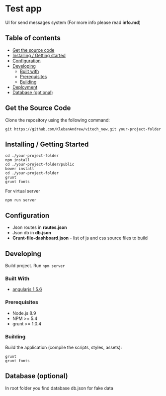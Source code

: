# Test app
UI for send messages system (For more info please read **info.md**)

## Table of contents
* [Get the source code](#get-the-source-code)
* [Installing / Getting started](#installing-getting-started)
* [Configuration](#configuration)
* [Developing](#developing)
    * [Built with](#built-with)
    * [Prerequisites](#prerequisites)
    * [Building](#building)
* [Deployment](#deployment)
* [Database (optional)](#database-optional)


## Get the Source Code
Clone the repository using the following command:
```
git https://github.com/KlebanAndrew/vitech_new.git your-project-folder
```

## Installing / Getting Started
```
cd ./your-project-folder
npm install
cd ./your-project-folder/public
bower install
cd ./your-project-folder
grunt
grunt fonts
```
For virtual server
```
npm run server
```

## Configuration
* Json routes in **routes.json**
* Json db in **db.json**
* **Grunt-file-dashboard.json** - list of js and css source files to build

## Developing
Build project.
Run ```npm server```

### Built With
- [angularjs 1.5.6](https://angular.io/)

### Prerequisites
- Node.js 8.9
- NPM >= 5.4
- grunt >= 1.0.4

### Building
Build the application (compile the scripts, styles, assets):
```
grunt
grunt fonts
```
## Database (optional)
In root folder you find database db.json for fake data
